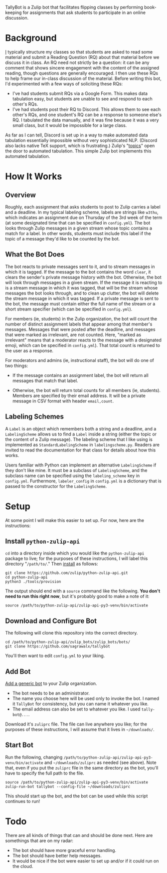 
TallyBot is a Zulip bot that facilitates flipping classes by performing book-keeping for assignments that ask students to participate in an online discussion. 

# Background

[I](https://sagrawalx.github.io/) typically structure my classes so that students are asked to read some material and submit a Reading Question (RQ) about that material before we discuss it in class. An RQ need not strictly be a question: it can be any comment that shows sincere engagement with the content of the assigned reading, though questions are generally encouraged. I then use these RQs to help frame our in-class discussion of the material. Before writing this bot, I'd experimented with a few ways of soliciting these RQs: 

* I've had students submit RQs via a Google Form. This makes data tabulation easy, but students are unable to see and respond to each other's RQs. 
* I've had students post their RQ to Discord. This allows them to see each other's RQs, and one student's RQ can be a response to someone else's RQ. I tabulated the data manually, and it was fine because it was a very small class, but it would be impossible for a large class. 

As far as I can tell, Discord is set up in a way to make automated data tabulation essentially impossible without very sophisticated NLP. (Discord also lacks native TeX support, which is frustrating.) Zulip's "[topics](https://zulip.com/help/streams-and-topics)" open the door to automated tabulation. This simple Zulip bot implements this automated tabulation. 

# How It Works

## Overview

Roughly, each assignment that asks students to post to Zulip carries a label and a deadline. In my typical labeling scheme, labels are strings like `w3thu`, which indicates an assignment due on Thursday of the 3rd week of the term (at some designated time that can be specified in `config.yml`). The bot looks through Zulip messages in a given stream whose topic contains a match for a label. In other words, students must include this label if the topic of a message they'd like to be counted by the bot. 

## What the Bot Does

The bot reacts to private messages sent to it, and to stream messages in which it is tagged. If the message to the bot contains the word `clear`, it clears the sender's private message history with the bot. Otherwise, the bot will look through messages in a given stream. If the message it is reacting to is a stream message in which it was tagged, that will be the stream whose messages the bot looks through, and to clean up clutter, the bot will delete the stream message in which it was tagged. If a private message is sent to the bot, the message must contain either the full name of the stream or a short stream specifier (which can be specified in `config.yml`). 

For members (ie, students) in the Zulip organization, the bot will count the number of distinct assignment labels that appear among that member's messages. Messages that were posted after the deadline, and messages that were marked as irrelevant, are not counted. Here, "marked as irrelevant" means that a moderator reacts to the message with a designated emoji, which can be specified in `config.yml`). That total count is returned to the user as a response. 

For moderators and admins (ie, instructional staff), the bot will do one of two things: 

* If the message contains an assignment label, the bot will return all messages that match that label. 

* Otherwise, the bot will return total counts for all members (ie, students). Members are specified by their email address. It will be a private message in CSV format with header `email,count`.

## Labeling Schemes

A `Label` is an object which remembers both a string and a deadline, and a `LabelingScheme` allows us to find a `Label` inside a string (either the topic or the content of a Zulip message). The labeling scheme that I like using is implemented as `StandardLabelingScheme` in `labelingscheme.py`. Readers are invited to read the documentation for that class for details about how this works. 

Users familiar with Python can implement an alternative `LabelingScheme` if they don't like mine. It must be a subclass of `LabelingScheme`, and the subclass name can be specified using the `labeling_scheme` key in `config.yml`. Furthermore, `labeler_config` in `config.yml` is a dictionary that is passed to the constructor for the `LabelingScheme`. 

# Setup

At some point I will make this easier to set up. For now, here are the instructions: 

## Install `python-zulip-api`

`cd` into a directory inside which you would like the `python-zulip-api` package to live; for the purposes of these instructions, I will label this directory "`/path/to/`." Then [install](https://zulip.com/api/writing-bots) as follows:

```
git clone https://github.com/zulip/python-zulip-api.git
cd python-zulip-api
python3 ./tools/provision
```

The output should end with a `source` command like the following. **You don't need to run this right now**, but it's probably good to make a note of it: 

```
source /path/to/python-zulip-api/zulip-api-py3-venv/bin/activate
```

## Download and Configure Bot

The following will clone this repository into the correct directory. 

```
cd /path/to/python-zulip-api/zulip_bots/zulip_bots/bots/
git clone https://github.com/sagrawalx/tallybot
```

You'll then want to edit `config.yml` to your liking. 

## Add Bot

[Add a generic bot](https://zulip.com/help/add-a-bot-or-integration) to your Zulip organization. 

* The bot needs to be an administrator. 
* The name you choose here will be used only to invoke the bot. I named it `TallyBot` for consistency, but you can name it whatever you like. 
* The email address can also be set to whatever you like. I used `tally-bot@...`. 

Download it's `zuliprc` file. The file can live anywhere you like; for the purposes of these instructions, I will assume that it lives in `~/downloads/`. 

## Start Bot

Run the following, changing `/path/to/python-zulip-api/zulip-api-py3-venv/bin/activate` and `~/downloads/zuliprc` as needed (see above). Note that, even if you put the `zuliprc` file in the same directory as the bot, you'll have to specify the full path to the file. 

```
source /path/to/python-zulip-api/zulip-api-py3-venv/bin/activate
zulip-run-bot tallybot --config-file ~/downloads/zuliprc
```

This should start up the bot, and the bot can be used while this script continues to run!

# Todo

There are all kinds of things that can and should be done next. Here are somethings that are on my radar: 

* The bot should have more graceful error handling. 
* The bot should have better help messages. 
* It would be nice if the bot were easier to set up and/or if it could run on the cloud. 

